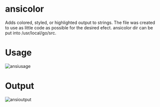 # ansicolor
Adds colored, styled, or highlighted output to strings.
The file was created to use as little code as possible for the desired efect.
ansicolor dir can be put into /usr/local/go/src.

# Usage
![ansiusage](https://github.com/user-attachments/assets/c10ea29c-d012-45b1-ab8e-073fb5dd12ce)

# Output
![ansioutput](https://github.com/user-attachments/assets/ecf66544-c7a7-47d7-a171-f4e862d1dea8)
